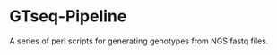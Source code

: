 GTseq-Pipeline
==============

A series of perl scripts for generating genotypes from NGS fastq files. 
